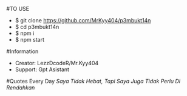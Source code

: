#TO USE
- $ git clone https://github.com/MrKyy404/p3mbukt14n
- $ cd p3mbukt14n
- $ npm i
- $ npm start

#Information
- Creator: LezzDcodeR/Mr.Kyy404
- Support: Gpt Asistant

#Quotes Every Day
*Saya Tidak Hebat, Tapi Saya Juga Tidak Perlu Di Rendahkan*
